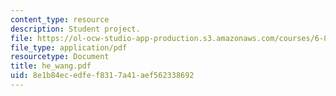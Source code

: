 ```yaml
---
content_type: resource
description: Student project.
file: https://ol-ocw-studio-app-production.s3.amazonaws.com/courses/6-895-theory-of-parallel-systems-sma-5509-fall-2003/8e1b84ecedfef8317a41aef562338692_he_wang.pdf
file_type: application/pdf
resourcetype: Document
title: he_wang.pdf
uid: 8e1b84ec-edfe-f831-7a41-aef562338692
---
```

